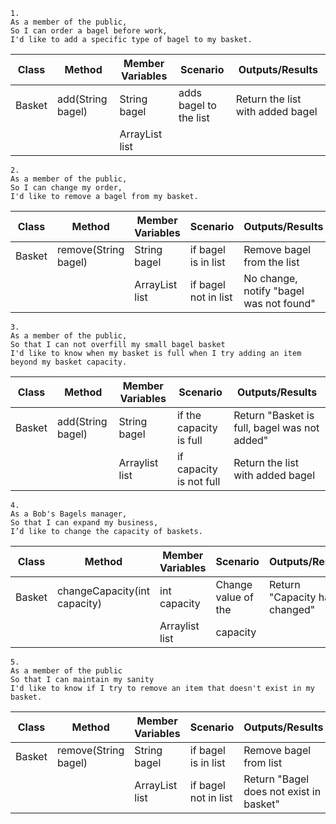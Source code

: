 ```
1.
As a member of the public,
So I can order a bagel before work,
I'd like to add a specific type of bagel to my basket.
```

| Class  | Method              | Member Variables       | Scenario               | Outputs/Results                  |
|--------|---------------------|------------------------|------------------------|----------------------------------|
| Basket | add(String bagel)   | String bagel           | adds bagel to the list | Return the list with added bagel |
|        |                     | ArrayList<String> list |                        |                                  |


```
2.
As a member of the public,
So I can change my order,
I'd like to remove a bagel from my basket.
```
| Class  | Method               | Member Variables       | Scenario              | Outputs/Results                         |
|--------|----------------------|------------------------|-----------------------|-----------------------------------------|
| Basket | remove(String bagel) | String bagel           | if bagel is in list   | Remove bagel from the list              |
|        |                      | ArrayList<String> list | if bagel not in list  | No change, notify "bagel was not found" |


```
3.
As a member of the public,
So that I can not overfill my small bagel basket
I'd like to know when my basket is full when I try adding an item beyond my basket capacity.
```
| Class  | Method              | Member Variables       | Scenario                      | Outputs/Results                              |
|--------|---------------------|------------------------|-------------------------------|----------------------------------------------|
| Basket | add(String bagel)   | String bagel           | if the capacity is full       | Return "Basket is full, bagel was not added" |
|        |                     | Arraylist<String> list | if capacity is not full       | Return the list with added bagel             |

```
4.
As a Bob's Bagels manager,
So that I can expand my business,
I’d like to change the capacity of baskets.
```
| Class  | Method                       | Member Variables       | Scenario            | Outputs/Results               |
|--------|------------------------------|------------------------|---------------------|-------------------------------|
| Basket | changeCapacity(int capacity) | int capacity           | Change value of the | Return "Capacity has changed" |
|        |                              | Arraylist<String> list | capacity            |                               |

``` 
5.
As a member of the public
So that I can maintain my sanity
I'd like to know if I try to remove an item that doesn't exist in my basket.
```
| Class  | Method               | Member Variables       | Scenario             | Outputs/Results                          |
|--------|----------------------|------------------------|----------------------|------------------------------------------|
| Basket | remove(String bagel) | String bagel           | if bagel is in list  | Remove bagel from list                   |
|        |                      | ArrayList<String> list | if bagel not in list | Return "Bagel does not exist in basket"  |
